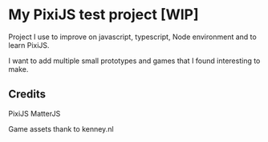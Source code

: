# My PixiJS test project [WIP]

Project I use to improve on javascript, typescript, Node environment and to learn PixiJS.

I want to add multiple small prototypes and games that I found interesting to make.


## Credits

PixiJS
MatterJS

Game assets thank to kenney.nl